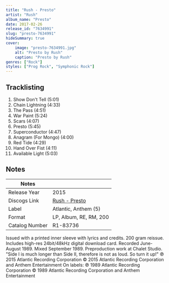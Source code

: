 ```yaml
---
title: "Rush - Presto"
artist: "Rush"
album_name: "Presto"
date: 2017-02-26
release_id: "7634991"
slug: "presto-7634991"
hideSummary: true
cover:
    image: "presto-7634991.jpg"
    alt: "Presto by Rush"
    caption: "Presto by Rush"
genres: ["Rock"]
styles: ["Prog Rock", "Symphonic Rock"]
---
```


## Tracklisting
1. Show Don't Tell (5:01)
2. Chain Lightning (4:33)
3. The Pass (4:51)
4. War Paint (5:24)
5. Scars (4:07)
6. Presto (5:45)
7. Superconductor (4:47)
8. Anagram (For Mongo) (4:00)
9. Red Tide (4:29)
10. Hand Over Fist (4:11)
11. Available Light (5:03)



## Notes

| Notes          |             |
| ---------------| ----------- |
| Release Year   | 2015 |
| Discogs Link   | [Rush - Presto](https://www.discogs.com/release/7634991-Rush-Presto) |
| Label          | Atlantic, Anthem (5) |
| Format         | LP, Album, RE, RM, 200 |
| Catalog Number | R1-83736 |

Issued with a printed inner sleeve with lyrics and credits. 200 gram reissue. Includes high-res 24bit/48kHz digital download card.  Recorded June-August 1989. Mixed September 1989. Preproduction work at Chalet Studio.  "Side I is much longer than Side II, therefore is not as loud. So turn it up!"  ℗ 2015 Atlantic Recording Corporation © 2015 Atlantic Recording Corporation and Anthem Entertainment  On labels: ℗ 1989 Atlantic Recording Corporation © 1989 Atlantic Recording Corporation and Anthem Entertainment


